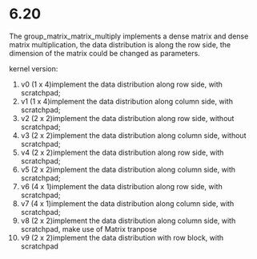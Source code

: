# 6.20
The group_matrix_matrix_multiply implements a dense matrix and dense matrix multiplication, the data distribution is along the row side, the dimension of the matrix could be changed as parameters.

kernel version:

1. v0 (1 x 4)implement the data distribution along row side, with scratchpad;
2. v1 (1 x 4)implement the data distribution along column side, with scratchpad;
3. v2 (2 x 2)implement the data distribution along row side, without scratchpad;
4. v3 (2 x 2)implement the data distribution along column side, without scratchpad;
5. v4 (2 x 2)implement the data distribution along row side, with scratchpad;
6. v5 (2 x 2)implement the data distribution along column side, with scratchpad;
7. v6 (4 x 1)implement the data distribution along row side, with scratchpad;
8. v7 (4 x 1)implement the data distribution along column side, with scratchpad;
9. v8 (2 x 2)implement the data distribution along column side, with scratchpad, make use of Matrix tranpose
10. v9 (2 x 2)implement the data distribution with row block, with scratchpad
